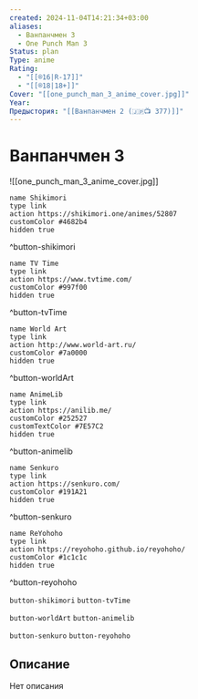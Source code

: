 ```yaml
---
created: 2024-11-04T14:21:34+03:00
aliases:
  - Ванпанчмен 3
  - One Punch Man 3
Status: plan
Type: anime
Rating:
  - "[[®️16|R-17]]"
  - "[[®️18|18+]]"
Cover: "[[one_punch_man_3_anime_cover.jpg]]"
Year:
Предыстория: "[[Ванпанчмен 2 (🇯🇵📺 377)]]"
---
```


# Ванпанчмен 3

![[one_punch_man_3_anime_cover.jpg]]

```button
name Shikimori
type link
action https://shikimori.one/animes/52807
customColor #4682b4
hidden true
```
^button-shikimori

```button
name TV Time
type link
action https://www.tvtime.com/
customColor #997f00
hidden true
```
^button-tvTime

```button
name World Art
type link
action http://www.world-art.ru/
customColor #7a0000
hidden true
```
^button-worldArt

```button
name AnimeLib
type link
action https://anilib.me/
customColor #252527
customTextColor #7E57C2
hidden true
```
^button-animelib

```button
name Senkuro
type link
action https://senkuro.com/
customColor #191A21
hidden true
```
^button-senkuro

```button
name ReYohoho
type link
action https://reyohoho.github.io/reyohoho/
customColor #1c1c1c
hidden true
```
^button-reyohoho

`button-shikimori` `button-tvTime`

`button-worldArt` `button-animelib`

`button-senkuro` `button-reyohoho`

## Описание

Нет описания
